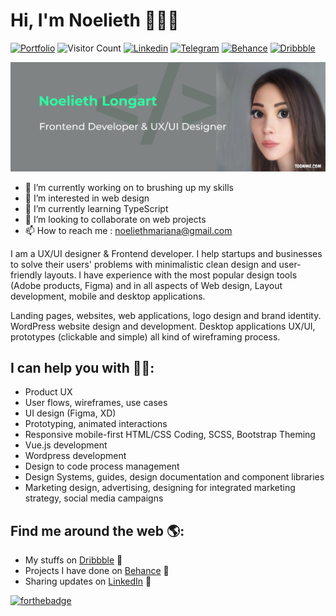 
<!---
noelieth/noelieth is a ✨ special ✨ repository because its `README.md` (this file) appears on your GitHub profile.
You can click the Preview link to take a look at your changes.
--->

# Hi, I'm Noelieth 👋👩‍💻

[![Portfolio](https://img.shields.io/website?color=blue&label=Portfolio&style=flat&up_message=Online&url=https://noelieth.github.io/portfolio/)](https://noelieth.github.io/portfolio/)
![Visitor Count](https://komarev.com/ghpvc/?username=noelieth&color=blue&logo=flat)
[![Linkedin](https://img.shields.io/badge/noeliethlongart-black?style=flat&logo=Linkedin&logoColor=blue&link=https://www.linkedin.com/in/noelieth-longart/)](https://www.linkedin.com/in/noelieth-longart/)
[![Telegram](https://img.shields.io/badge/noelieth-black?style=flat&logo=Telegram&logoColor=white&link=http://t.me/noelieth/)](http://t.me/noelieth/)
[![Behance](https://img.shields.io/badge/noeliethlongart-black?style=flat&logo=Behance&logoColor=blue&target=_blank&link=https://www.behance.net/noeliethlongart)](https://www.behance.net/noeliethlongart)
[![Dribbble](https://img.shields.io/badge/noelieth-black?style=flat&logo=Dribbble&logoColor=pink&target=_blank&link=https://dribbble.com/noelieth)](https://dribbble.com/noelieth)

<img src="https://raw.githubusercontent.com/noelieth/noelieth/master/gh-header-image.png" alt="banner that says Noelieth Longart">

- 🔭 I’m currently working on to brushing up my skills
- 👀 I’m interested in web design
- 🌱 I’m currently learning TypeScript
- 👯 I’m looking to collaborate on web projects
- 📫 How to reach me : <a href="mailto:noeliethmariana@gmail.com">noeliethmariana@gmail.com</a>

I am a UX/UI designer & Frontend developer. I help startups and businesses to solve their users' problems with minimalistic clean design and user-friendly layouts. I have experience with the most popular design tools (Adobe products, Figma) and in all aspects of Web design, Layout development, mobile and desktop applications.

Landing pages, websites, web applications, logo design and brand identity.
WordPress website design and development. Desktop applications UX/UI, prototypes (clickable and simple) all kind of wireframing process.

## I can help you with 💁🏻:
- Product UX
- User flows, wireframes, use cases
- UI design (Figma, XD)
- Prototyping, animated interactions
- Responsive mobile-first HTML/CSS Coding, SCSS, Bootstrap Theming
- Vue.js development
- Wordpress development
- Design to code process management
- Design Systems, guides, design documentation and component libraries
- Marketing design, advertising, designing for integrated marketing strategy, social media campaigns

## Find me around the web 🌎: 
- My stuffs on <a href="https://dribbble.com/noelieth">Dribbble</a> 🔮
- Projects I have done on <a href="https://www.behance.net/noeliethlongart"> Behance</a> 📕
- Sharing updates on <a href="https://www.linkedin.com/in/noelieth-longart/">LinkedIn</a> 💼

[![forthebadge](https://forthebadge.com/images/badges/works-on-my-machine.svg)](https://forthebadge.com)

